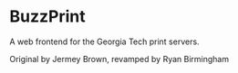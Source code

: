 BuzzPrint
=========

A web frontend for the Georgia Tech print servers.

Original by Jermey Brown, revamped by Ryan Birmingham
